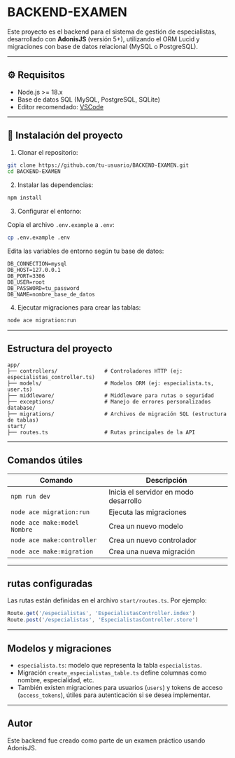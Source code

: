 # BACKEND-EXAMEN

Este proyecto es el backend para el sistema de gestión de especialistas, desarrollado con **AdonisJS** (versión 5+), utilizando el ORM Lucid y migraciones con base de datos relacional (MySQL o PostgreSQL).

---

## ⚙️ Requisitos

- Node.js >= 18.x
- Base de datos SQL (MySQL, PostgreSQL, SQLite)
- Editor recomendado: [VSCode](https://code.visualstudio.com/)

---

## 🚀 Instalación del proyecto

1. Clonar el repositorio:

```bash
git clone https://github.com/tu-usuario/BACKEND-EXAMEN.git
cd BACKEND-EXAMEN
```

2. Instalar las dependencias:

```bash
npm install
```

3. Configurar el entorno:

Copia el archivo `.env.example` a `.env`:

```bash
cp .env.example .env
```

Edita las variables de entorno según tu base de datos:

```env
DB_CONNECTION=mysql
DB_HOST=127.0.0.1
DB_PORT=3306
DB_USER=root
DB_PASSWORD=tu_password
DB_NAME=nombre_base_de_datos
```

4. Ejecutar migraciones para crear las tablas:

```bash
node ace migration:run
```

---

## Estructura del proyecto

```
app/
├── controllers/               # Controladores HTTP (ej: especialistas_controller.ts)
├── models/                    # Modelos ORM (ej: especialista.ts, user.ts)
├── middleware/                # Middleware para rutas o seguridad
├── exceptions/                # Manejo de errores personalizados
database/
├── migrations/                # Archivos de migración SQL (estructura de tablas)
start/
├── routes.ts                  # Rutas principales de la API
```

---

## Comandos útiles

| Comando                        | Descripción                                     |
|------------------------------|-------------------------------------------------|
| `npm run dev`                | Inicia el servidor en modo desarrollo           |
| `node ace migration:run`     | Ejecuta las migraciones                         |
| `node ace make:model Nombre` | Crea un nuevo modelo                            |
| `node ace make:controller`   | Crea un nuevo controlador                       |
| `node ace make:migration`    | Crea una nueva migración                        |

---

## rutas configuradas

Las rutas están definidas en el archivo `start/routes.ts`. Por ejemplo:

```ts
Route.get('/especialistas', 'EspecialistasController.index')
Route.post('/especialistas', 'EspecialistasController.store')
```

---

## Modelos y migraciones

- `especialista.ts`: modelo que representa la tabla `especialistas`.
- Migración `create_especialistas_table.ts` define columnas como nombre, especialidad, etc.
- También existen migraciones para usuarios (`users`) y tokens de acceso (`access_tokens`), útiles para autenticación si se desea implementar.

---


## Autor

Este backend fue creado como parte de un examen práctico usando AdonisJS.
